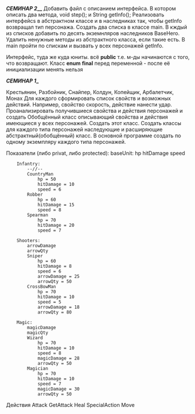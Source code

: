 **_____СЕМИНАР 2_______**
Добавить файл с описанием интерфейса.
В котором описать два метода, void step(); и String getInfo(); Реализовать интерфейсs в абстрактном классе и в наследниках так, чтобы getInfo возвращал тип персонажа. Создать два списка в классе main. В кждый из списков добавить по десять экземнляров наследников BaseHero. Удалить ненужные методы из абстрактного класса, если такие есть. В main пройти по спискам и вызвать у всех персонажей getInfo.

Интерфейс, туда же куда юниты.
    всё  **public**
    т.е. м-ды начинаются с того, что возвращают.
Класс **enum** 
**final** перед переменной - после её инициализации менять нельзя



**___СЕМИНАР 1____**

Крестьянин, Разбойник, Снайпер, Колдун, Копейщик, Арбалетчик, Монах
Для каждого сформировать список свойств и возможных действий. Например, свойство скорость, действие нанести удар. Проанализировать получившиеся свойства и действия персонажей и создать Обобщённый класс описывающий свойства и действия имеющиеся у всех персонажей. Создать этот класс. Создать классы для каждого типа персонажей наследующие и расширяющие абстрактный(обобщённый) класс. В основной программе создать по одному экземпляру каждого типа персонажей.

Показатели (либо privat, либо protected):
    baseUnit:
        hp
        hitDamage
        speed


        Infantry:
            --//--
            CountryMan
                hp = 50
                hitDamage = 10
                speed = 6
            Robber
                hp = 60
                hitDamage = 15
                speed = 8
            Spearman
                hp = 70
                hitDamage = 20
                speed = 7

        Shooters:
            arrowDamage
            arrowQty
            Sniper
                hp = 60
                hitDamage = 8
                speed = 6
                arrowDamage = 25
                arrowQty = 50
            CrossBowMan
                hp = 70
                hitDamage = 10
                speed = 5
                arrowDamage = 18
                arrowQty = 80

        Magiс:
            magicDamage
            magicQty
            Wizard
                hp = 70
                hitDamage = 10
                speed = 8
                magicDamage = 28
                arrowQty = 50
            Magician
                hp = 70
                hitDamage = 10
                speed = 7
                magicDamage = 30
                arrowQty = 50


Действия
    Attack
    GetAttack
    Heal
    SpecialAction
    Move
    



